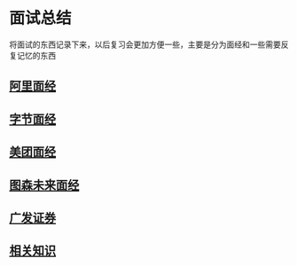 # 面试总结
将面试的东西记录下来，以后复习会更加方便一些，主要是分为面经和一些需要反复记忆的东西
## [阿里面经](/alibaba.md)
## [字节面经](/bytedance.md)
## [美团面经](/meituan.md)
## [图森未来面经](/tusen.md)
## [广发证券](/quanshang.md)
## [相关知识](/knowledge/knowledge.md)
